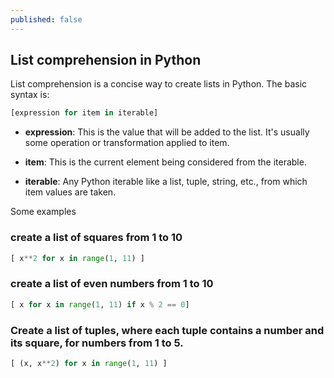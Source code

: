 ```yaml
---
published: false
---
```


## List comprehension in Python

List comprehension is a concise way to create lists in Python. The basic syntax is:

```python
[expression for item in iterable]
```
* **expression**: This is the value that will be added to the list. It's usually some operation or transformation applied to item.

* **item**: This is the current element being considered from the iterable.

* **iterable**: Any Python iterable like a list, tuple, string, etc., from which item values are taken.

Some examples

### create a list of squares from 1 to 10

```python
[ x**2 for x in range(1, 11) ] 
```

### create a list of even numbers from 1 to 10

```python
[ x for x in range(1, 11) if x % 2 == 0]
```

### Create a list of tuples, where each tuple contains a number and its square, for numbers from 1 to 5.

```python
[ (x, x**2) for x in range(1, 11) ]
```